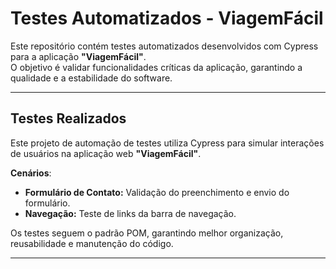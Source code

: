 # Testes Automatizados - ViagemFácil

Este repositório contém testes automatizados desenvolvidos com Cypress para a aplicação **"ViagemFácil"**.  
O objetivo é validar funcionalidades críticas da aplicação, garantindo a qualidade e a estabilidade do software.

---


##  Testes Realizados

Este projeto de automação de testes utiliza Cypress para simular interações de usuários na aplicação web **"ViagemFácil"**.  

**Cenários**:

- **Formulário de Contato:** Validação do preenchimento e envio do formulário.
- **Navegação:** Teste de links da barra de navegação.

Os testes seguem o padrão POM, garantindo melhor organização, reusabilidade e manutenção do código.

---
